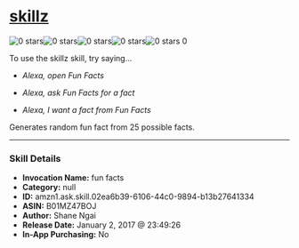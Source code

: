 # [skillz](http://alexa.amazon.com/#skills/amzn1.ask.skill.02ea6b39-6106-44c0-9894-b13b27641334)
![0 stars](../../images/ic_star_border_black_18dp_1x.png)![0 stars](../../images/ic_star_border_black_18dp_1x.png)![0 stars](../../images/ic_star_border_black_18dp_1x.png)![0 stars](../../images/ic_star_border_black_18dp_1x.png)![0 stars](../../images/ic_star_border_black_18dp_1x.png) 0

To use the skillz skill, try saying...

* *Alexa, open Fun Facts*

* *Alexa, ask Fun Facts for a fact*

* *Alexa, I want a fact from Fun Facts*

Generates random fun fact from 25 possible facts.

***

### Skill Details

* **Invocation Name:** fun facts
* **Category:** null
* **ID:** amzn1.ask.skill.02ea6b39-6106-44c0-9894-b13b27641334
* **ASIN:** B01MZ47BOJ
* **Author:** Shane Ngai
* **Release Date:** January 2, 2017 @ 23:49:26
* **In-App Purchasing:** No
